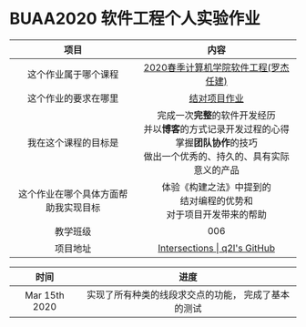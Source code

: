 # BUAA2020 软件工程个人实验作业


|项目|	内容|  
|:--:|:--:|  
|这个作业属于哪个课程	|[2020春季计算机学院软件工程(罗杰 任建)](https://edu.cnblogs.com/campus/buaa/BUAA_SE_2020_LJ)|  
|这个作业的要求在哪里	|[结对项目作业](https://edu.cnblogs.com/campus/buaa/BUAA_SE_2020_LJ/homework/10466)|  
|我在这个课程的目标是	|完成一次**完整**的软件开发经历<br/>并以**博客**的方式记录开发过程的心得<br/>掌握**团队协作**的技巧<br/>做出一个优秀的、持久的、具有实际意义的产品|  
|这个作业在哪个具体方面帮助我实现目标|	体验《构建之法》中提到的<br/>结对编程的优势和<br/>对于项目开发带来的帮助|  
|教学班级| 006|  
|项目地址| [Intersections \| q2l's GitHub](https://github.com/CookieLau/intersection)|   

|时间| 进度|   
|:--:|:--:|  
|Mar 15th 2020 | 实现了所有种类的线段求交点的功能， 完成了基本的测试|  

